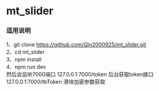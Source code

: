 # mt_slider
### 适用说明
1、git clone https://github.com/Qin2000925/mt_slider.git  
2、cd mt_slider  
3、npm install  
4、npm run dev  
然后会监听7000端口
127.0.0.1:7000/token   后台获取token接口
127.0.0.1:7000/tbToken 滑块加密参数获取
